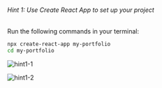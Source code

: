 ###### Hint 1: Use Create React App to set up your project
Run the following commands in your terminal:
```bash
npx create-react-app my-portfolio
cd my-portfolio
```
![hint1-1](/portfolio-page-1/milestone-1/hint1-1.png "Create project with create-react-app")

![hint1-2](/portfolio-page-1/milestone-1/hint1-2.png "Go to the project")
